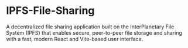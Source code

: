 # IPFS-File-Sharing
A decentralized file sharing application built on the InterPlanetary File System (IPFS) that enables secure, peer-to-peer file storage and sharing with a fast, modern React and Vite-based user interface.
